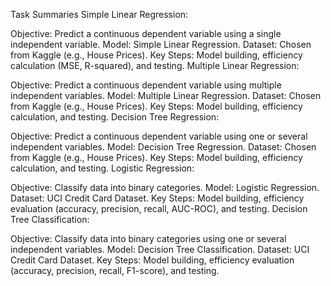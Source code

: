 Task Summaries
Simple Linear Regression:

Objective: Predict a continuous dependent variable using a single independent variable.
Model: Simple Linear Regression.
Dataset: Chosen from Kaggle (e.g., House Prices).
Key Steps: Model building, efficiency calculation (MSE, R-squared), and testing.
Multiple Linear Regression:

Objective: Predict a continuous dependent variable using multiple independent variables.
Model: Multiple Linear Regression.
Dataset: Chosen from Kaggle (e.g., House Prices).
Key Steps: Model building, efficiency calculation, and testing.
Decision Tree Regression:

Objective: Predict a continuous dependent variable using one or several independent variables.
Model: Decision Tree Regression.
Dataset: Chosen from Kaggle (e.g., House Prices).
Key Steps: Model building, efficiency calculation, and testing.
Logistic Regression:

Objective: Classify data into binary categories.
Model: Logistic Regression.
Dataset: UCI Credit Card Dataset.
Key Steps: Model building, efficiency evaluation (accuracy, precision, recall, AUC-ROC), and testing.
Decision Tree Classification:

Objective: Classify data into binary categories using one or several independent variables.
Model: Decision Tree Classification.
Dataset: UCI Credit Card Dataset.
Key Steps: Model building, efficiency evaluation (accuracy, precision, recall, F1-score), and testing.
